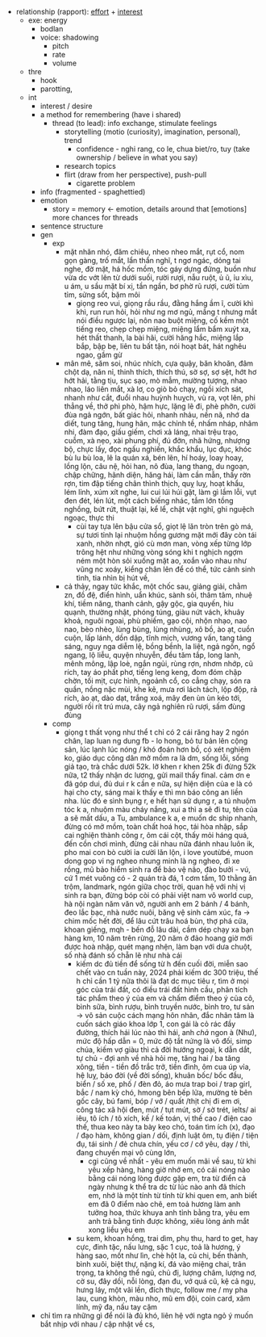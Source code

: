 - relationship (rapport): [effort](https://www.reddit.com/r/AnxiousAttachment/comments/l4ytpk/be_a_magnet_not_a_rope/?utm_source=share&utm_medium=web3x&utm_name=web3xcss&utm_term=1&utm_content=share_button) + [interest](https://www.reddit.com/r/AnxiousAttachment/comments/l4ytpk/comment/gkxo10i/?utm_source=share&utm_medium=web3x&utm_name=web3xcss&utm_term=1&utm_content=share_button)
	- exe: energy
		- bodlan
		- voice: shadowing
			- pitch
			- rate
			- volume
	- thre
		- hook
		- parotting, 
	- int
		- interest / desire
		- a method for remembering (have i shared)
			- thread (to lead): info exchange, stimulate feelings
				- storytelling (motio (curiosity), imagination, personal), trend
					- confidence - nghi rang, co le, chua biet/ro, tuy (take ownership / believe in what you say)
				- research topics
				- flirt (draw from her perspective), push-pull
					- cigarette problem
		- info (fragmented - spaghettied)
		- emotion
			- story = memory <- emotion, details around that [emotions] more chances for threads
		- sentence structure
		- gen
			- exp
				- mặt nhăn nhó, đăm chiêu, nheo nheo mắt, rụt cổ, nom gọn gàng, trố mắt, lẩn thẩn nghĩ, t ngơ ngác, dỏng tai nghe, đờ mặt, há hốc mồm, tóc gáy dựng đứng, buồn như vừa dc vớt lên từ dưới suối, rười rượi, nẫu ruột, ủ ũ, ỉu xìu, u ám, u sầu mặt bí xị, tần ngần, bơ phờ rũ rượi, cười tủm tỉm, sửng sốt, bặm môi
					- giọng reo vui, giọng rầu rầu, đằng hắng ầm ĩ, cười khì khì, run run hỏi, hỏi như ng mơ ngủ, mắng t nhưng mắt nói điều ngược lại, nôn nao buột miệng, cố kềm một tiếng reo, chẹp chẹp miệng, miệng lẩm bẩm xuýt xa, hét thất thanh, la bài hãi, cười hăng hắc, miệng lắp bắp, bập bẹ, liên tu bất tận, nói hoạt bát, hát nghêu ngao, gầm gừ
				- mân mê, săm soi, nhúc nhích, cựa quậy, băn khoăn, đâm chột dạ, năn nỉ, thinh thích, thích thú, sờ sợ, sợ sệt, hớt hơ hớt hải, tằng tịu, sục sạo, mò mẫm, mường tượng, nhao nhao, láo liên mắt, xà lơ, co giò bỏ chạy, ngồi xích sát, nhanh như cắt, đuổi nhau huỳnh huỵch, vù ra, vọt lên, phi thẳng về, thở phì phò, hậm hực, lặng lẽ đi, phè phỡn, cười đùa ngả ngớn, bất giác hỏi, nhanh nhảu, nền nã, nhớ da diết, tung tăng, hung hãn, mặc chỉnh tề, nhấm nháp, nhâm nhi, đàm đạo, giấu giếm, chơi xả láng, nhai trệu trạo, cuỗm, xà nẹo, xài phung phí, đú đởn, nhã hứng, nhượng bộ, chực lấy, đọc ngấu nghiến, khắc khẩu, lục đục, khóc bù lu bù loa, lê la quán xá, bén lẽn, hí hoáy, loay hoay, lồng lộn, câu nệ, hỏi han, nô đùa, lang thang, du ngoạn, chập chững, hãnh diện, hăng hái, làm cần mẫn, thấy rờn rợn, tim đập tiếng chân thình thịch, quỵ luỵ, hoạt khẩu, lém lỉnh, xúm xít nghe, lui cui lúi húi gặt, làm gì lầm lỗi, vụt đen đét, lén lút, một cách biếng nhác, tắm lớn tồng nghồng, bứt rứt, thuật lại, kể lể, chật vật nghĩ, ghi nguệch ngoạc, thực thi
					- cùi tay tựa lên bậu cửa sổ, giọt lệ lăn tròn trên gò má, sự tươi tỉnh lại nhuộm hồng gương mặt mới đây còn tái xanh, nhờn nhợt, gió cù mơn man, vòng xếp từng lớp trông hệt như những vòng sóng khi t nghịch ngợm ném một hòn sỏi xuống mặt ao, xoắn vào nhau như vũng nc xoáy, kiểng chân lên để có thể, tức cảnh sinh tình, tia nhìn bị hút về, 
				- cả thảy, ngay tức khắc, một chốc sau, giảng giải, chằm zn, đồ đệ, điển hình, uẩn khúc, sành sỏi, thâm tâm, nhuệ khí, tiềm năng, thanh cảnh, gậy gộc, gia quyến, hiu quạnh, thường nhật, phóng túng, giàu nứt vách, khuây khoả, nguôi ngoai, phù phiếm, gạo cội, nhộn nhạo, nao nao, bèo nhèo, lùng bùng, lùng nhùng, xô bồ, ào ạt, cuồn cuộn, lấp lánh, dồn dập, tĩnh mịch, vương vấn, tang tảng sáng, nguy nga diễm lệ, bồng bềnh, la liệt, ngả ngốn, ngổ ngang, lộ liễu, quyện nhuyễn, đều tăm tắp, long lanh, mênh mông, lập loè, ngắn ngủi, rùng rợn, nhơm nhớp, cũ rích, tay áo phất phơ, tiếng leng keng, đom đóm chập chờn, tối mịt, cực hình, ngoảnh cổ, co cẳng chạy, són ra quần, nồng nặc mùi, khe kẽ, mưa rơi lách tách, lộp độp, rả rích, ào ạt, dào dạt, trắng xoá, mây đen ùn ùn kéo tới, người rối rít trú mưa, cây ngả nghiên rũ rượi, sấm đùng đùng
			- comp
				- giọng t thất vọng như thể t chỉ có 2 cái răng hay 2 ngón chân, lap luan ng dung fb - lo hong, bỏ tư bản lên cộng sản, lúc lạnh lúc nóng / khó đoán hơn bồ, có xét nghiệm ko, giáo dục công dân mở mồm ra là dm, sống lỗi, sống giả tạo, trà chắc dưới 52k. lỡ khen r khen 25k đi đừng 52k nữa, t2 thấy nhận dc lương, gửi mail thấy final. cảm ơn e đã góp dui, đủ dui r k cần e nữa, sự hiện diện của e là có hại cho cty, sáng mai k thấy e thì mn báo công an liền nha. lúc đó e sình bụng r, e hết hạn sử dụng r, a tú nhuộm tóc k a, nhuộm màu cháy nắng, xui a thì a sẽ đi tu, tên của a sẽ mất dấu, a Tu, ambulance k a, e muốn dc ship nhanh, đừng có mở mồm, toàn chất hoá học, tái hòa nhập, sắp cai nghiện thành công r, ôm cái cột, thấy mỏi háng quá, đến cồn chơi mình, đừng cãi nhau nữa đánh nhau luôn ik, pho mai con bò cười ỉa cười lăn lộn, i love youtừbé, muon dong gop vi ng ngheo nhung minh là ng ngheo, đi xe rồng, mũ bảo hiểm sinh ra để bảo vệ não, đào bưởi - vú, cứ 1 mét vuông có - 2 quán trà đá, 1 cơm tấm, 10 thằng ăn trộm, landmark, ngón giữa chọc trời, quan hệ với nhị vị sinh ra bạn, đừng bóp còi có phải việt nam vô world cup, hà nội ngàn năm văn vở, người anh em 2 bánh / 4 bánh, đeo lắc bạc, nhà nước nuôi, băng vệ sinh cảm xúc, fa -> chim mốc hết đời, để lâu cứt trâu hoá bùn, thợ phá cửa, khoan giếng, mqh - bến đỗ lâu dài, cầm dép chạy xa bạn hàng km, 10 năm trên rừng, 20 năm ở đảo hoang giờ mới được hoà nhập, quét mạng nhện, làm bạn với dưa chuột, số nhà đánh số chẵn lẽ như nhà cái
					- kiếm dc đủ tiền để sống từ h đến cuối đời, miễn sao chết vào cn tuần này, 2024 phải kiếm dc 300 triệu, thế h chỉ cần 1 tỷ nữa thôi là đạt dc mục tiêu r, tìm ở mọi góc của trái đất, có điều trái đất hình cầu, phân tích tác phẩm theo ý của em và chấm điểm theo ý của cô, bình sữa, bình rượu, bình truyền nước, bình tro, tư sản -> vô sản cuộc cách mạng hôn nhân, đắc nhân tâm là cuốn sách giáo khoa lớp 1, con gái là cỏ rác đầy đường, thích hái lúc nào thì hái, anh *chả* ngon à (Như), mức độ hấp dẫn = 0, mức độ tắt nứng là vô đối, simp chúa, kiếm vợ giàu thì cả đời hướng ngoại, k dẫn dắt, tự chủ - đợi anh về nhà hỏi mẹ, tăng hai / ba tăng xông, tiền - tiền đồ trắc trở, tiền đình, ôm cua úp vỉa, hệ luỵ, báo đời (về đời sống), khuân bốc/ bốc đầu, biển / số xe, phố / đèn đỏ, áo mưa trap boi / trap girl, bắc / nam kỳ chó, hmong bên bếp lửa, mường tè bên gốc cây, bú fami, bóp / vớ / quất /thịt chị đi em ơi, công tác xã hội đen, mút / tụt mút, sờ / sờ trét, ielts/ ai iêu, tô ích / tô xích, kế / kế toán, vị thế cao / điện cao thế, thua keo này ta bày keo chó, toán tìm ích (x), đạo / đạo hàm, không gian / dối, định luật ôm, tụ điện / tiện đụ, tái sinh / đẻ chưa chín, yếu cơ / cớ yêu, dạy / thì, đang chuyến mại vô cùng lớn,
						- cgi cũng về nhất - yêu em muốn mãi về sau, từ khi yêu xếp hàng, hàng giờ nhớ em, có cái nóng nào bằng cái nóng lòng được gặp em, tra từ điển cả ngày nhưng k thể tra dc từ lúc nào anh đã thích em, nhớ là một tính từ tính từ khi quen em, anh biết em đã 0 điểm nào chê, em toả hương làm anh tưởng hoa, thức khuya anh tỉnh bằng tra, yêu em anh trả bằng tình được không, xiêu lòng ánh mắt xong liều yêu em
					- su kem, khoan hồng, trai dìm, phụ thu, hard to get, hay cực, đinh tặc, nấu lưng, sặc 1 cục, toả là hương, ý hàng sao, mốt như lìn, chè hột la, củ chi, bến thành, bình xuôi, biệt thự, nặng kí, đá vào miệng chai, trân trọng, ta không thể ngủ, chủ đị, lượng châm, lượng nơ, cờ su, đây dồi, nỗi lòng, đạn đu, vớ quá cũ, kệ cả ngụ, hưng láy, một vãi lền, đích thực, follow me / my pha lau, cung khòn, màu nho, mũ em đội, coin card, xăm lính, mỹ đa, nấu tay cặm
		- chỉ tìm ra những gì để nói là đủ khó, liên hệ với ngta ngỏ ý muốn bắt nhịp với nhau / cập nhật về cs, 

